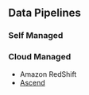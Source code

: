 ## Data Pipelines

### Self Managed


### Cloud Managed
- Amazon RedShift
- [Ascend](https://www.ascend.io/)

